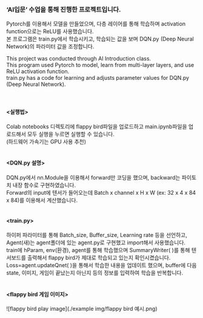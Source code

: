 ### ‘AI입문’ 수업을 통해 진행한 프로젝트입니다.

Pytorch를 이용해서 모델을 만들었으며, 다층 레이어를 통해 학습하며 activation function으로는 ReLU를 사용했습니다.<br>
본 프로그램은 train.py에서 학습시키고, 학습되는 값을 보며 DQN.py (Deep Neural Network)의 파라미터 값을 조정합니다.
<br>

This project was conducted through AI Introduction class.<br>
This program used Pytorch to model, learn from multi-layer layers, and use ReLU activation function.<br>
train.py has a code for learning and adjusts parameter values for DQN.py (Deep Neural Network).
<br><br><br>


#### <실행법>
Colab notebooks 디렉토리에 flappy bird파일을 업로드하고 main.ipynb파일을 업로드해서 모두 실행을 누르면 실행할 수 있습니다.<br>
(하드웨어 가속기는 GPU 사용 추천)
<br><br>

#### <DQN.py 설명>
DQN.py에서 nn.Module을 이용해서 forward만 코딩을 했으며, backward는 파이토치 내장 함수로 구현하였습니다.<br>
Forward의 input에 텐서가 들어오는데 Batch x channel x H x W (ex: 32 x 4 x 84 x 84)를 이용해서 계산했습니다.
<br><br>

#### <train.py>
하이퍼 파라미터를 통해 Batch_size, Buffer_size, Learning rate 등을 선언하고, Agent(새)는 agent폴더에 있는 agent.py로 구현했고 import해서 사용했습니다.<br> train에 hParam, env(환경), agent를 통해 학습했으며 SummaryWriter( )를 통해 텐서보드를 출력해서 flappy bird가 제대로 학습되고 있는지 확인시켰습니다.<br> Loss=agent.updateQnet( )을 통해서 학습한 내용을 업데이트 했으며, buffer에 다음 state, 이미지, 게임이 끝났는지 아닌지 등의 정보를 입력하여 학습을 반복합니다.
<br><br>

#### <flappy bird 게임 이미지>
![flappy bird play image](./example img/flappy bird 예시.png)
